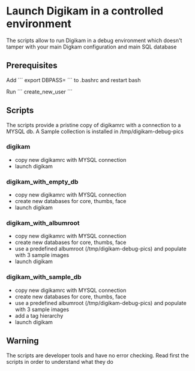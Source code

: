 # Launch Digikam in a controlled environment

The scripts allow to run Digikam in a debug environment which doesn't tamper with your main Digkam configuration and main SQL database

## Prerequisites

Add 
´´´
    export DBPASS=<rootpasswd for your sql server>
´´´
to .bashrc and restart bash

Run
´´´
    create_new_user
´´´

## Scripts

The scripts provide a pristine copy of digikamrc with a connection to a MYSQL db. A Sample collection is installed in /tmp/digikam-debug-pics


### digikam
* copy new digikamrc with MYSQL connection
* launch digikam

### digikam_with_empty_db
* copy new digikamrc with MYSQL connection
* create new databases for core, thumbs, face
* launch digikam

### digikam_with_albumroot
* copy new digikamrc with MYSQL connection
* create new databases for core, thumbs, face
* use a predefined albumroot (/tmp/digikam-debug-pics) and populate with 3 sample images
* launch digikam

### digikam_with_sample_db
* copy new digikamrc with MYSQL connection
* create new databases for core, thumbs, face
* use a predefined albumroot (/tmp/digikam-debug-pics) and populate with 3 sample images
* add a tag hierarchy
* launch digikam

## Warning

The scripts are developer tools and have no error checking. Read first the scripts in order to understand what they do




